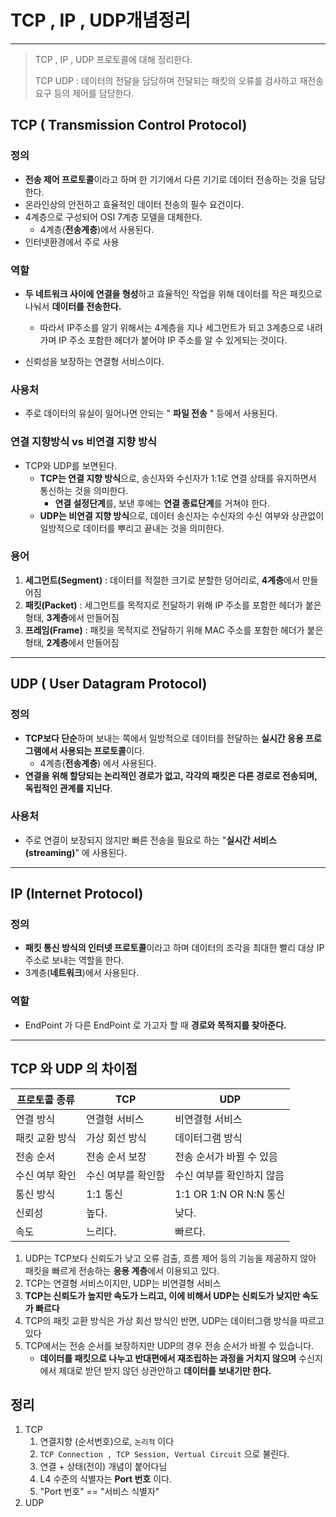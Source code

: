 # TCP , IP , UDP개념정리

---

> TCP , IP , UDP 프로토콜에 대해 정리한다. 
>
> TCP UDP : 데이터의 전달을 담당하며 전달되는 패킷의 오류를 검사하고 재전송 요구 등의 제어를 담당한다.

## TCP ( Transmission Control Protocol)

### 정의

- **전송 제어 프로토콜**이라고 하며 한 기기에서 다른 기기로 데이터 전송하는 것을 담당한다. 
- 온라인상의 안전하고 효율적인 데이터 전송의 필수 요건이다. 
- 4계층으로 구성되어 OSI 7계층 모델을 대체한다. 
  - 4계층(**전송계층**)에서 사용된다. 
- 인터넷환경에서 주로 사용

### 역할

-  **두 네트워크 사이에 연결을 형성**하고 효율적인 작업을 위해 데이터를 작은 패킷으로 나눠서 **데이터를 전송한다.**
   -  따라서 IP주소를 알기 위해서는 4계층을 지나 세그먼트가 되고 3계층으로 내려가며 IP 주소 포함한 헤더가 붙어야 IP 주소를 알 수 있게되는 것이다. 

-  신뢰성을 보장하는 연결형 서비스이다.

### 사용처

- 주로 데이터의 유실이 일어나면 안되는 " **파일 전송** " 등에서 사용된다. 

### 연결 지향방식  vs 비연결 지향 방식 

- TCP와 UDP를 보면된다. 
  - **TCP는 연결 지향 방식**으로, 송신자와 수신자가 1:1로 연결 상태를 유지하면서 통신하는 것을 의미한다.
    - **연결 설정단계**를, 보낸 후에는 **연결 종료단계**를 거쳐야 한다.
  - **UDP는 비연결 지향 방식**으로, 데이터 송신자는 수신자의 수신 여부와 상관없이 일방적으로 데이터를 뿌리고 끝내는 것을 의미한다. 

### 용어

1. **세그먼트(Segment)** : 데이터를 적절한 크기로 분할한 덩어리로, **4계층**에서 만들어짐
2. **패킷(Packet)** : 세그먼트를 목적지로 전달하기 위해 IP 주소를 포함한 헤더가 붙은 형태, **3계층**에서 만들어짐
3. **프레임(Frame)** : 패킷을 목적지로 전달하기 위해 MAC 주소를 포함한 헤더가 붙은 형태, **2계층**에서 만들어짐

---

## UDP ( User Datagram Protocol)

### 정의

- **TCP보다 단순**하며 보내는 쪽에서 일방적으로 데이터를 전달하는 **실시간 응용 프로그램에서 사용되는 프로토콜**이다. 
  - 4계층(**전송계층**) 에서 사용된다. 
- **연결을 위해 할당되는 논리적인 경로가 없고, 각각의 패킷은 다른 경로로 전송되며, 독립적인 관계를 지닌다**.

### 사용처

- 주로 연결이 보장되지 않지만 빠른 전송을 필요로 하는 "**실시간 서비스(streaming)**" 에 사용된다. 

---

## IP (Internet Protocol)

### 정의

- **패킷 통신 방식의 인터넷 프로토콜**이라고 하며 데이터의 조각을 최대한 빨리 대상 IP 주소로 보내는 역할을 한다. 
- 3계층(**네트워크**)에서 사용된다. 

### 역할

- EndPoint 가  다른 EndPoint 로 가고자 할 때 **경로와 목적지를 찾아준다.** 

---

## TCP 와 UDP 의 차이점

| **프로토콜 종류** | **TCP**            | **UDP**                   |
| ----------------- | ------------------ | ------------------------- |
| 연결 방식         | 연결형 서비스      | 비연결형 서비스           |
| 패킷 교환 방식    | 가상 회선 방식     | 데이터그램 방식           |
| 전송 순서         | 전송 순서 보장     | 전송 순서가 바뀔 수 있음  |
| 수신 여부 확인    | 수신 여부를 확인함 | 수신 여부를 확인하지 않음 |
| 통신 방식         | 1:1 통신           | 1:1 OR 1:N OR N:N 통신    |
| 신뢰성            | 높다.              | 낮다.                     |
| 속도              | 느리다.            | 빠르다.                   |

1. UDP는 TCP보다 신뢰도가 낮고 오류 검출, 흐름 제어 등의 기능을 제공하지 않아 패킷을 빠르게 전송하는 **응용 계층**에서 이용되고 있다.
2. TCP는 연결형 서비스이지만, UDP는 비연결형 서비스
4. **TCP는 신뢰도가 높지만 속도가 느리고, 이에 비해서 UDP는 신뢰도가 낮지만 속도가 빠르다**
5. TCP의 패킷 교환 방식은 가상 회선 방식인 반면, UDP는 데이터그램 방식을 따르고 있다
6. TCP에서는 전송 순서를 보장하지만 UDP의 경우 전송 순서가 바뀔 수 있습니다.
   - **데이터를 패킷으로 나누고 반대편에서 재조립하는 과정을 거치지 않으며** 수신지에서 제대로 받던 받지 않던 상관안하고 **데이터를 보내기만 한다.**

## 정리

1. TCP
   1. 연결지향 (순서번호)으로, `논리적` 이다 
   2. `TCP Connection , TCP Session, Vertual Circuit` 으로 불린다. 
   3. 연결 + 상태(전이) 개념이 붙어다님 
   4. L4 수준의 식별자는 **Port 번호** 이다. 
   5. "Port 번호" == "서비스 식별자"
2. UDP
